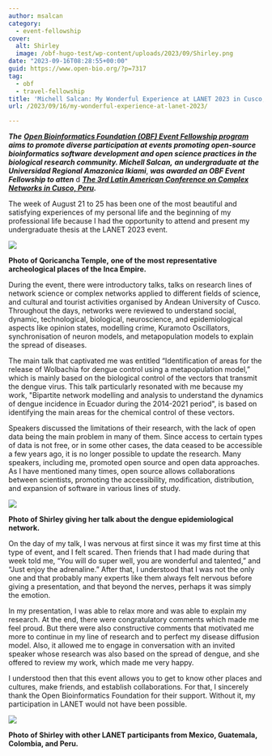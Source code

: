 ```yaml
---
author: msalcan
category:
  - event-fellowship
cover:
  alt: Shirley
  image: /obf-hugo-test/wp-content/uploads/2023/09/Shirley.png
date: "2023-09-16T08:28:55+00:00"
guid: https://www.open-bio.org/?p=7317
tag:
  - obf
  - travel-fellowship
title: 'Michell Salcan: My Wonderful Experience at LANET 2023 in Cusco, Peru'
url: /2023/09/16/my-wonderful-experience-at-lanet-2023/

---
```

**_The_** [**_Open Bioinformatics Foundation (OBF) Event Fellowship program_**](/obf-hugo-test/travel-awards) **_aims to promote diverse participation at events promoting open-source bioinformatics software development and open science practices in the biological research community. Michell Salcan,_** _**an undergraduate at**_ _**the Universidad Regional Amazonica Ikiami**_, **_was awarded an OBF Event Fellowship to atten_** d _**[The 3rd Latin American Conference on Complex Networks in Cusco, Peru](https://lanet2023.uandina.edu.pe/).**_

The week of August 21 to 25 has been one of the most beautiful and satisfying experiences of my personal life and the beginning of my professional life because I had the opportunity to attend and present my undergraduate thesis at the LANET 2023 event.

![](https://lh3.googleusercontent.com/_T4h8wGxMFii5jyDBlMghnCoazlM2CArzhsjU-ka0q8M4ZSiCXTvk_lSQ5yard-SS8EtrGP88Td3_lk_L2xv2we5k23730NNRy3gz4VTN7EbPpFZc73CSlzkkRmC4ht-t3igGqsRfuNGkbHPUZ2Uy_A)

**Photo of Qoricancha Temple,** **one of the most representative archeological places of the Inca Empire.**

During the event, there were introductory talks, talks on research lines of network science or complex networks applied to different fields of science, and cultural and tourist activities organised by Andean University of Cusco. Throughout the days, networks were reviewed to understand social, dynamic, technological, biological, neuroscience, and epidemiological aspects like opinion states, modelling crime, Kuramoto Oscillators, synchronisation of neuron models, and metapopulation models to explain the spread of diseases.

The main talk that captivated me was entitled “Identification of areas for the release of Wolbachia for dengue control using a metapopulation model,” which is mainly based on the biological control of the vectors that transmit the dengue virus. This talk particularly resonated with me because my work, "Bipartite network modelling and analysis to understand the dynamics of dengue incidence in Ecuador during the 2014-2021 period", is based on identifying the main areas for the chemical control of these vectors.

Speakers discussed the limitations of their research, with the lack of open data being the main problem in many of them. Since access to certain types of data is not free, or in some other cases, the data ceased to be accessible a few years ago, it is no longer possible to update the research. Many speakers, including me, promoted open source and open data approaches. As I have mentioned many times, open source allows collaborations between scientists, promoting the accessibility, modification, distribution, and expansion of software in various lines of study.

![](https://lh3.googleusercontent.com/hdFsCrHyj4gy6ZyDnecifJ56fuwxN-74U6uO8GdjWmV0r2J-6sh6KcivqW3bMdSdLJAEdYE7pXnt_W5YuK4pU_SyVTsmrqPdC1DNeoPPcfGZjzGG9qc_zlQaQ1YXA9cC7RhqjF4OolD62Ri-g5Y1DKs)

**Photo of Shirley giving her talk about the dengue epidemiological network.**

On the day of my talk, I was nervous at first since it was my first time at this type of event, and I felt scared. Then friends that I had made during that week told me, “You will do super well, you are wonderful and talented,” and “Just enjoy the adrenaline.” After that, I understood that I was not the only one and that probably many experts like them always felt nervous before giving a presentation, and that beyond the nerves, perhaps it was simply the emotion.

In my presentation, I was able to relax more and was able to explain my research. At the end, there were congratulatory comments which made me feel proud. But there were also constructive comments that motivated me more to continue in my line of research and to perfect my disease diffusion model. Also, it allowed me to engage in conversation with an invited speaker whose research was also based on the spread of dengue, and she offered to review my work, which made me very happy.

I understood then that this event allows you to get to know other places and cultures, make friends, and establish collaborations. For that, I sincerely thank the Open Bioinformatics Foundation for their support. Without it, my participation in LANET would not have been possible.

![](https://lh4.googleusercontent.com/3kFDlR12eacFsYp66cDzbRCh61Zm8g1siEyZF-OiIIoeyu3s3SYqmEuZb7T6jgVyzRMGhLIG2DyKPGTWf8Tjkt42_HTFLbi7-y0NBhiyWtr4KwVhRbYi8LtLG_CwaPBRtkhOtTCpQU6wao2doK9pY2M)

**Photo of Shirley with other LANET participants from Mexico, Guatemala, Colombia, and Peru.**
